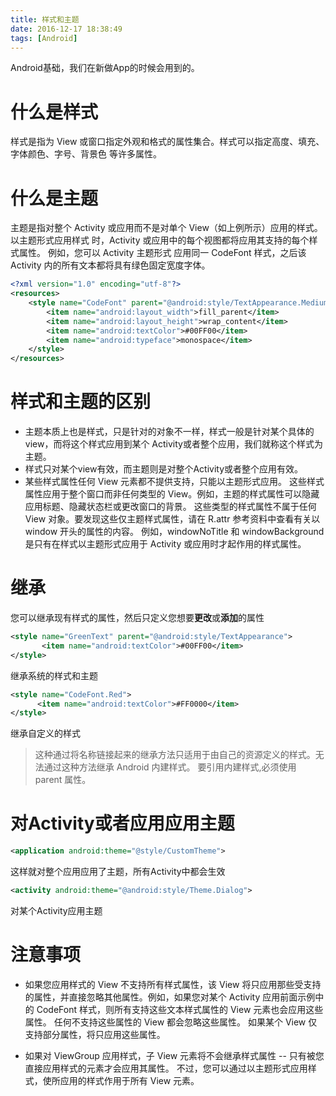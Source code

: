 ```yaml
---
title: 样式和主题
date: 2016-12-17 18:38:49
tags: [Android]
---
```


Android基础，我们在新做App的时候会用到的。 <!-- more -->

# 什么是样式

样式是指为 View 或窗口指定外观和格式的属性集合。样式可以指定高度、填充、字体颜色、字号、背景色 等许多属性。

# 什么是主题

主题是指对整个 Activity 或应用而不是对单个 View（如上例所示）应用的样式。 以主题形式应用样式 时，Activity 或应用中的每个视图都将应用其支持的每个样式属性。 例如，您可以 Activity 主题形式 应用同一 CodeFont 样式，之后该 Activity 内的所有文本都将具有绿色固定宽度字体。

```xml
<?xml version="1.0" encoding="utf-8"?>
<resources>
    <style name="CodeFont" parent="@android:style/TextAppearance.Medium">
        <item name="android:layout_width">fill_parent</item>
        <item name="android:layout_height">wrap_content</item>
        <item name="android:textColor">#00FF00</item>
        <item name="android:typeface">monospace</item>
    </style>
</resources>
```

# 样式和主题的区别

- 主题本质上也是样式，只是针对的对象不一样，样式一般是针对某个具体的view，而将这个样式应用到某个 Activity或者整个应用，我们就称这个样式为主题。
- 样式只对某个view有效，而主题则是对整个Activity或者整个应用有效。
- 某些样式属性任何 View 元素都不提供支持，只能以主题形式应用。 这些样式属性应用于整个窗口而非任何类型的 View。例如，主题的样式属性可以隐藏应用标题、隐藏状态栏或更改窗口的背景。 这些类型的样式属性不属于任何 View 对象。要发现这些仅主题样式属性，请在 R.attr 参考资料中查看有关以 window 开头的属性的内容。 例如，windowNoTitle 和 windowBackground 是只有在样式以主题形式应用于 Activity 或应用时才起作用的样式属性。

# 继承

您可以继承现有样式的属性，然后只定义您想要**更改**或**添加**的属性

```xml
<style name="GreenText" parent="@android:style/TextAppearance">
       <item name="android:textColor">#00FF00</item>
</style>
```

继承系统的样式和主题

```xml
<style name="CodeFont.Red">
      <item name="android:textColor">#FF0000</item>
</style>
```

继承自定义的样式

> 这种通过将名称链接起来的继承方法只适用于由自己的资源定义的样式。无法通过这种方法继承 Android 内建样式。 要引用内建样式,必须使用 parent 属性。

# 对Activity或者应用应用主题

```xml
<application android:theme="@style/CustomTheme">
```

这样就对整个应用应用了主题，所有Activity中都会生效

```xml
<activity android:theme="@android:style/Theme.Dialog">
```

对某个Activity应用主题

# 注意事项

- 如果您应用样式的 View 不支持所有样式属性，该 View 将只应用那些受支持的属性，并直接忽略其他属性。例如，如果您对某个 Activity 应用前面示例中的 CodeFont 样式，则所有支持这些文本样式属性的 View 元素也会应用这些属性。 任何不支持这些属性的 View 都会忽略这些属性。 如果某个 View 仅支持部分属性，将只应用这些属性。

- 如果对 ViewGroup 应用样式，子 View 元素将不会继承样式属性 -- 只有被您直接应用样式的元素才会应用其属性。 不过，您可以通过以主题形式应用样式，使所应用的样式作用于所有 View 元素。
